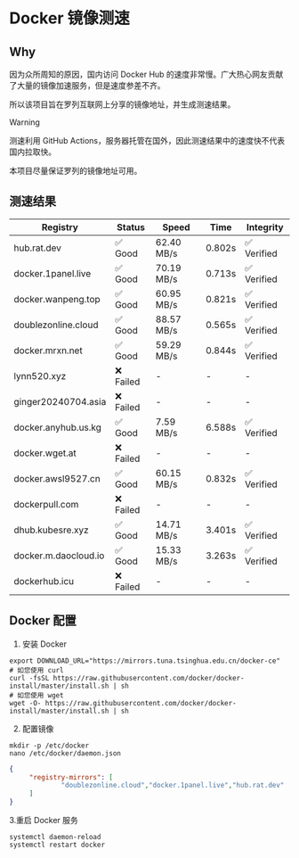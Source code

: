 # Docker 镜像测速

## Why

因为众所周知的原因，国内访问 Docker Hub 的速度非常慢。广大热心网友贡献了大量的镜像加速服务，但是速度参差不齐。


所以该项目旨在罗列互联网上分享的镜像地址，并生成测速结果。

> [!WARNING]
> 测速利用 GitHub Actions，服务器托管在国外，因此测速结果中的速度快不代表国内拉取快。
>

本项目尽量保证罗列的镜像地址可用。

## 测速结果

| Registry | Status | Speed | Time | Integrity |
|----------|--------|-------|------|-----------|
| hub.rat.dev | ✅ Good | 62.40 MB/s | 0.802s | ✅ Verified |
| docker.1panel.live | ✅ Good | 70.19 MB/s | 0.713s | ✅ Verified |
| docker.wanpeng.top | ✅ Good | 60.95 MB/s | 0.821s | ✅ Verified |
| doublezonline.cloud | ✅ Good | 88.57 MB/s | 0.565s | ✅ Verified |
| docker.mrxn.net | ✅ Good | 59.29 MB/s | 0.844s | ✅ Verified |
| lynn520.xyz | ❌ Failed | - | - | - |
| ginger20240704.asia | ❌ Failed | - | - | - |
| docker.anyhub.us.kg | ✅ Good | 7.59 MB/s | 6.588s | ✅ Verified |
| docker.wget.at | ❌ Failed | - | - | - |
| docker.awsl9527.cn | ✅ Good | 60.15 MB/s | 0.832s | ✅ Verified |
| dockerpull.com | ❌ Failed | - | - | - |
| dhub.kubesre.xyz | ✅ Good | 14.71 MB/s | 3.401s | ✅ Verified |
| docker.m.daocloud.io | ✅ Good | 15.33 MB/s | 3.263s | ✅ Verified |
| dockerhub.icu | ❌ Failed | - | - | - |

## Docker 配置

1. 安装 Docker
```shell
export DOWNLOAD_URL="https://mirrors.tuna.tsinghua.edu.cn/docker-ce"
# 如您使用 curl
curl -fsSL https://raw.githubusercontent.com/docker/docker-install/master/install.sh | sh
# 如您使用 wget
wget -O- https://raw.githubusercontent.com/docker/docker-install/master/install.sh | sh
```

2. 配置镜像

```shell
mkdir -p /etc/docker
nano /etc/docker/daemon.json
```

```json
{
     "registry-mirrors": [
             "doublezonline.cloud","docker.1panel.live","hub.rat.dev"
     ]
}
```

 3.重启 Docker 服务
```shell
systemctl daemon-reload
systemctl restart docker
```

